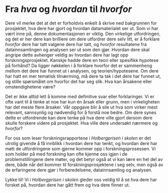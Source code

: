 # Fra *hva* og *hvordan* til *hvorfor*

Dere vil merke det at det er forholdvis enkelt å skrive ned bakgrunnen for prosjektet, hva dere har gjort og hvordan datamaterialet ser ut. Som vi har vært inne på, denne dokumentasjonen er viktig. Den virkelige utfordringen, og det er her dere kan brilliere om dere utfordrer dere selv litt, er å forklare *hvorfor* dere har tatt valgene dere har tatt, og *hvorfor* resultatene fra datainnsamlingen og analysen ser ut som den gjør. Hvordan dere skal angripe dette avhenger veldig av hvordan dere har lagt opp forskningsprosjektet. Kanskje hadde dere en teori eller spesifikk hypotese på forhånd? Da ligger nøkkelen i å forklare hvorfor det er sammenheng mellom det dere har funnet ut i analysen, og teorien/hypotesene. Om dere har hatt en mer tematisk tilnærming, må dere ta tak i det dere har funnet ut, og stille spørsmålet om hvorfor det har seg slik. Hva kan årsakene eller omstendighetene være?

Det er ikke alltid lett å komme med definitive svar eller forklaringer. Vi er ofte vant til å tenke at noe har kun én årsak eller grunn, men i virkeligheten har det meste flere årsaker. Vår oppgave blir å sile ut hva som virker mest relevant, sannsynlig og nødvendig for å forstå noe bedre. Om dere synes dette er utfordrende kan dere tenke på hva dere ville gjort dersom dere skulle forskere videre på prosjektet. Hva ville dere undersøkt nærmere og *hvorfor*?

For oss som leser forskningsrapportene i *Holbergprisen i skolen* er det utrolig givende å få innblikk i hvordan dere har tenkt, og hvordan dere har møtt de utfordringene som gjerne kommer opp i forskningsprosessen. Vi som holder på med forskning kan ofte kjenne oss igjen i de problemstillingene dere møter, og det betyr også at vi kan lære en hel del av dere, både når det kommer til forskningsprosjektene i seg selv, men også av de erfaringene dere gjør i forberedelsene, datainnsamling og analysen.

Lykke til! Vi i _Holbergprisen i skolen_ gleder oss veldig til å se hva dere har forsket på, hvordan dere har gått frem og hva dere finner ut.
